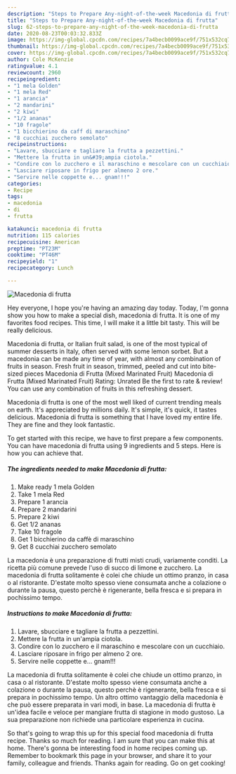 ```yaml
---
description: "Steps to Prepare Any-night-of-the-week Macedonia di frutta"
title: "Steps to Prepare Any-night-of-the-week Macedonia di frutta"
slug: 62-steps-to-prepare-any-night-of-the-week-macedonia-di-frutta
date: 2020-08-23T00:03:32.833Z
image: https://img-global.cpcdn.com/recipes/7a4becb0099ace9f/751x532cq70/macedonia-di-frutta-recipe-main-photo.jpg
thumbnail: https://img-global.cpcdn.com/recipes/7a4becb0099ace9f/751x532cq70/macedonia-di-frutta-recipe-main-photo.jpg
cover: https://img-global.cpcdn.com/recipes/7a4becb0099ace9f/751x532cq70/macedonia-di-frutta-recipe-main-photo.jpg
author: Cole McKenzie
ratingvalue: 4.1
reviewcount: 2960
recipeingredient:
- "1 mela Golden"
- "1 mela Red"
- "1 arancia"
- "2 mandarini"
- "2 kiwi"
- "1/2 ananas"
- "10 fragole"
- "1 bicchierino da caff di maraschino"
- "8 cucchiai zucchero semolato"
recipeinstructions:
- "Lavare, sbucciare e tagliare la frutta a pezzettini."
- "Mettere la frutta in un&#39;ampia ciotola."
- "Condire con lo zucchero e il maraschino e mescolare con un cucchiaio."
- "Lasciare riposare in frigo per almeno 2 ore."
- "Servire nelle coppette e... gnam!!!"
categories:
- Recipe
tags:
- macedonia
- di
- frutta

katakunci: macedonia di frutta 
nutrition: 115 calories
recipecuisine: American
preptime: "PT23M"
cooktime: "PT46M"
recipeyield: "1"
recipecategory: Lunch

---
```



![Macedonia di frutta](https://img-global.cpcdn.com/recipes/7a4becb0099ace9f/751x532cq70/macedonia-di-frutta-recipe-main-photo.jpg)

Hey everyone, I hope you're having an amazing day today. Today, I'm gonna show you how to make a special dish, macedonia di frutta. It is one of my favorites food recipes. This time, I will make it a little bit tasty. This will be really delicious.

Macedonia di frutta, or Italian fruit salad, is one of the most typical of summer desserts in Italy, often served with some lemon sorbet. But a macedonia can be made any time of year, with almost any combination of fruits in season. Fresh fruit in season, trimmed, peeled and cut into bite-sized pieces Macedonia di Frutta (Mixed Marinated Fruit) Macedonia di Frutta (Mixed Marinated Fruit) Rating: Unrated Be the first to rate &amp; review! You can use any combination of fruits in this refreshing dessert.

Macedonia di frutta is one of the most well liked of current trending meals on earth. It's appreciated by millions daily. It's simple, it's quick, it tastes delicious. Macedonia di frutta is something that I have loved my entire life. They are fine and they look fantastic.


To get started with this recipe, we have to first prepare a few components. You can have macedonia di frutta using 9 ingredients and 5 steps. Here is how you can achieve that.

<!--inarticleads1-->

##### The ingredients needed to make Macedonia di frutta:

1. Make ready 1 mela Golden
1. Take 1 mela Red
1. Prepare 1 arancia
1. Prepare 2 mandarini
1. Prepare 2 kiwi
1. Get 1/2 ananas
1. Take 10 fragole
1. Get 1 bicchierino da caffè di maraschino
1. Get 8 cucchiai zucchero semolato


La macedonia è una preparazione di frutti misti crudi, variamente conditi. La ricetta più comune prevede l&#39;uso di succo di limone e zucchero. La macedonia di frutta solitamente è colei che chiude un ottimo pranzo, in casa o al ristorante. D&#39;estate molto spesso viene consumata anche a colazione o durante la pausa, questo perchè è rigenerante, bella fresca e si prepara in pochissimo tempo. 

<!--inarticleads2-->

##### Instructions to make Macedonia di frutta:

1. Lavare, sbucciare e tagliare la frutta a pezzettini.
1. Mettere la frutta in un&#39;ampia ciotola.
1. Condire con lo zucchero e il maraschino e mescolare con un cucchiaio.
1. Lasciare riposare in frigo per almeno 2 ore.
1. Servire nelle coppette e... gnam!!!


La macedonia di frutta solitamente è colei che chiude un ottimo pranzo, in casa o al ristorante. D&#39;estate molto spesso viene consumata anche a colazione o durante la pausa, questo perchè è rigenerante, bella fresca e si prepara in pochissimo tempo. Un altro ottimo vantaggio della macedonia è che può essere preparata in vari modi, in base. La macedonia di frutta è un&#39;idea facile e veloce per mangiare frutta di stagione in modo gustoso. La sua preparazione non richiede una particolare esperienza in cucina. 

So that's going to wrap this up for this special food macedonia di frutta recipe. Thanks so much for reading. I am sure that you can make this at home. There's gonna be interesting food in home recipes coming up. Remember to bookmark this page in your browser, and share it to your family, colleague and friends. Thanks again for reading. Go on get cooking!
